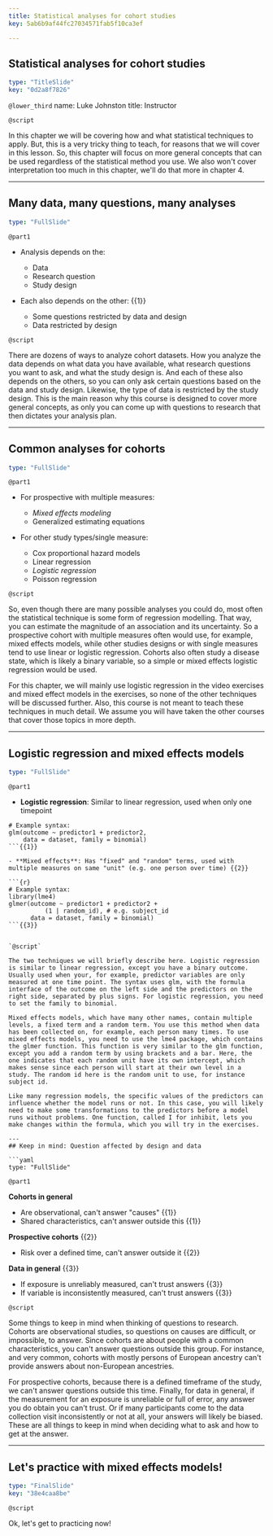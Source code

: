 ```yaml
---
title: Statistical analyses for cohort studies
key: 5ab6b9af44fc27034571fab5f10ca3ef

---
```

## Statistical analyses for cohort studies

```yaml
type: "TitleSlide"
key: "0d2a8f7826"
```

`@lower_third`
name: Luke Johnston
title: Instructor


`@script`

In this chapter we will be covering how and what statistical techniques to apply. But, this is a very tricky thing to teach, for reasons that we will cover in this lesson. So, this chapter will focus on more general concepts that can be used regardless of the statistical method you use. We also won't cover interpretation too much in this chapter, we'll do that more in chapter 4. 

---
## Many data, many questions, many analyses

```yaml
type: "FullSlide"
```

`@part1`

- Analysis depends on the:
    - Data
    - Research question
    - Study design

- Each also depends on the other: {{1}}
    - Some questions restricted by data and design
    - Data restricted by design

`@script`

There are dozens of ways to analyze cohort datasets. How you analyze the data depends on what data you have available, what research questions you want to ask, and what the study design is. And each of these also depends on the others, so you can only ask certain questions based on the data and study design. Likewise, the type of data is restricted by the study design. This is the main reason why this course is designed to cover more general concepts, as only you can come up with questions to research that then dictates your analysis plan.

---
## Common analyses for cohorts

```yaml
type: "FullSlide"
```

`@part1`

- For prospective with multiple measures:
    - *Mixed effects modeling*
    - Generalized estimating equations

- For other study types/single measure:
    - Cox proportional hazard models
    - Linear regression
    - *Logistic regression*
    - Poisson regression

`@script`

So, even though there are many possible analyses you could do, most often the statistical technique is some form of regression modelling. That way, you can estimate the magnitude of an association and its uncertainty. So a prospective cohort with multiple measures often would use, for example, mixed effects models, while other studies designs or with single measures tend to use linear or logistic regression. Cohorts also often study a disease state, which is likely a binary variable, so a simple or mixed effects logistic regression would be used.

For this chapter, we will mainly use logistic regression in the video exercises and mixed effect models in the exercises, so none of the other techniques will be discussed further. Also, this course is not meant to teach these techniques in much detail. We assume you will have taken the other courses that cover those topics in more depth.

---
## Logistic regression and mixed effects models

```yaml
type: "FullSlide"
```

`@part1`

- **Logistic regression**: Similar to linear regression, used when only one timepoint

```{r}
# Example syntax:
glm(outcome ~ predictor1 + predictor2, 
    data = dataset, family = binomial)
```{{1}}

- **Mixed effects**: Has "fixed" and "random" terms, used with multiple measures on same "unit" (e.g. one person over time) {{2}}

```{r}
# Example syntax:
library(lme4)
glmer(outcome ~ predictor1 + predictor2 + 
          (1 | random_id), # e.g. subject_id
      data = dataset, family = binomial)
```{{3}}


`@script`

The two techniques we will briefly describe here. Logistic regression is similar to linear regression, except you have a binary outcome. Usually used when your, for example, predictor variables are only measured at one time point. The syntax uses glm, with the formula interface of the outcome on the left side and the predictors on the right side, separated by plus signs. For logistic regression, you need to set the family to binomial.

Mixed effects models, which have many other names, contain multiple levels, a fixed term and a random term. You use this method when data has been collected on, for example, each person many times. To use mixed effects models, you need to use the lme4 package, which contains the glmer function. This function is very similar to the glm function, except you add a random term by using brackets and a bar. Here, the one indicates that each random unit have its own intercept, which makes sense since each person will start at their own level in a study. The random id here is the random unit to use, for instance subject id.

Like many regression models, the specific values of the predictors can influence whether the model runs or not. In this case, you will likely need to make some transformations to the predictors before a model runs without problems. One function, called I for inhibit, lets you make changes within the formula, which you will try in the exercises.

---
## Keep in mind: Question affected by design and data

```yaml
type: "FullSlide"
```

`@part1`

**Cohorts in general**

- Are observational, can't answer "causes" {{1}}
- Shared characteristics, can't answer outside this {{1}}

**Prospective cohorts** {{2}}

- Risk over a defined time, can't answer outside it {{2}}

**Data in general** {{3}}

- If exposure is unreliably measured, can't trust answers {{3}}
- If variable is inconsistently measured, can't trust answers {{3}}

`@script`

Some things to keep in mind when thinking of questions to research. Cohorts are observational studies, so questions on causes are difficult, or impossible, to answer. Since cohorts are about people with a common characteristics, you can't answer questions outside this group. For instance, and very common, cohorts with mostly persons of European ancestry can't provide answers about non-European ancestries. 

For prospective cohorts, because there is a defined timeframe of the study, we can't answer questions outside this time. Finally, for data in general, if the measurement for an exposure is unreliable or full of error, any answer you do obtain you can't trust. Or if many participants come to the data collection visit inconsistently or not at all, your answers will likely be biased. These are all things to keep in mind when deciding what to ask and how to get at the answer.

---
## Let's practice with mixed effects models!

```yaml
type: "FinalSlide"
key: "38e4caa8be"
```

`@script`

Ok, let's get to practicing now!
